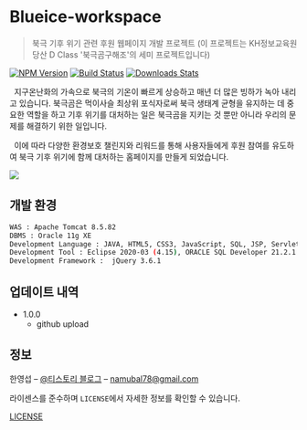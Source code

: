 # Blueice-workspace
> 북극 기후 위기 관련 후원 웹페이지 개발 프로젝트
> (이 프로젝트는 KH정보교육원 당산 D Class '북극곰구해조'의 세미 프로젝트입니다)

[![NPM Version][npm-image]][npm-url]
[![Build Status][travis-image]][travis-url]
[![Downloads Stats][npm-downloads]][npm-url]

&nbsp;&nbsp;지구온난화의 가속으로 북극의 기온이 빠르게 상승하고 매년 더 많은 빙하가 녹아 내리고 있습니다. 북극곰은 먹이사슬 최상위 포식자로써 북극 생태계 균형을 유지하는 데 중요한 역할을 하고 기후 위기를 대처하는 일은 북극곰을 지키는 것 뿐만 아니라 우리의 문제를 해결하기 위한 일입니다.

&nbsp;&nbsp;이에 따라 다양한 환경보호 챌린지와 리워드를 통해 사용자들에게 후원 참여를 유도하여 북극 기후 위기에 함께 대처하는 홈페이지를 만들게 되었습니다.						

![](../header.png)

## 개발 환경

```sh
WAS : Apache Tomcat 8.5.82
DBMS : Oracle 11g XE
Development Language : JAVA, HTML5, CSS3, JavaScript, SQL, JSP, Servlet
Development Tool : Eclipse 2020-03 (4.15), ORACLE SQL Developer 21.2.1.204, Visual Studio code 1.72.2
Development Framework :  jQuery 3.6.1							
```

## 업데이트 내역

* 1.0.0
    * github upload

## 정보

한영섭 – [@티스토리 블로그](https://namubal78.tistory.com/) – namubal78@gmail.com

라이센스를 준수하며 ``LICENSE``에서 자세한 정보를 확인할 수 있습니다.

[LICENSE](https://github.com/namubal78/Blueice-workspace/blob/main/LICENSE)

<!-- Markdown link & img dfn's -->
[npm-image]: https://img.shields.io/npm/v/datadog-metrics.svg?style=flat-square
[npm-url]: https://npmjs.org/package/datadog-metrics
[npm-downloads]: https://img.shields.io/npm/dm/datadog-metrics.svg?style=flat-square
[travis-image]: https://img.shields.io/travis/dbader/node-datadog-metrics/master.svg?style=flat-square
[travis-url]: https://travis-ci.org/dbader/node-datadog-metrics
[wiki]: https://github.com/yourname/yourproject/wiki
